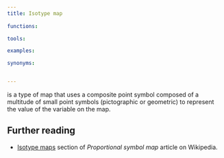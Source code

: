 ```yaml
---
title: Isotype map
  
functions:

tools:

examples:

synonyms:


---
```


 is a type of map that uses a composite point symbol composed of a multitude of small point symbols (pictographic or geometric) to represent the value of the variable on the map.

<!--more-->

## Further reading
- [Isotype maps](https://en.wikipedia.org/wiki/Proportional_symbol_map#Isotype_maps) section of *Proportional symbol map* article on Wikipedia.
